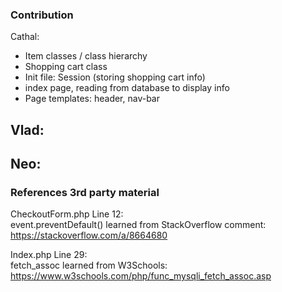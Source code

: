 <h3>Contribution</h3>

Cathal:
- Item classes / class hierarchy
- Shopping cart class
- Init file: Session (storing shopping cart info)
- index page, reading from database to display info
- Page templates: header, nav-bar


Vlad:
- 


Neo:
- 



<h3>References 3rd party material</h3>

CheckoutForm.php Line 12:<br>
event.preventDefault() learned from StackOverflow comment: https://stackoverflow.com/a/8664680

Index.php Line 29:<br>
fetch_assoc learned from W3Schools: https://www.w3schools.com/php/func_mysqli_fetch_assoc.asp

